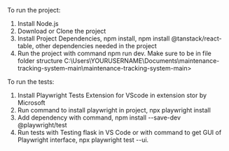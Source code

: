 To run the project:

1. Install Node.js
2. Download or Clone the project
3. Install Project Dependencies, npm install, npm install @tanstack/react-table, other dependencies needed in the project
4. Run the project with command npm run dev. Make sure to be in file folder structure C:\Users\YOURUSERNAME\Documents\maintenance-tracking-system-main\maintenance-tracking-system-main>

To run the tests:

1. Install Playwright Tests Extension for VScode in extension stor by Microsoft
2. Run command to install playwright in project, npx playwright install
3. Add dependency with command, npm install --save-dev @playwright/test
4. Run tests with Testing flask in VS Code or with command to get GUI of Playwright interface, npx playwright test --ui.
